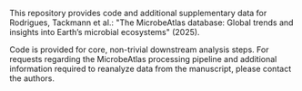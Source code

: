 This repository provides code and additional supplementary data for Rodrigues, Tackmann et al.: "The MicrobeAtlas database: Global trends and insights into Earth’s microbial ecosystems" (2025).

Code is provided for core, non-trivial downstream analysis steps. For requests regarding the MicrobeAtlas processing pipeline and additional information required to reanalyze data from the manuscript, please contact the authors.
